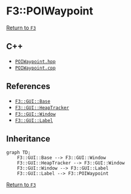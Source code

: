 # F3::POIWaypoint

[Return to `F3`](/docs/F3.md)

## C++

- [`POIWaypoint.hpp`](/c++/include/POIWaypoint.hpp)
- [`POIWaypoint.cpp`](/c++/source/POIWaypoint.cpp)

## References

- [`F3::GUI::Base`](/docs/F3/GUI/Base.md)
- [`F3::GUI::HeapTracker`](/docs/F3/GUI/HeapTracker.md)
- [`F3::GUI::Window`](/docs/F3/GUI/Window.md)
- [`F3::GUI::Label`](/docs/F3/GUI/Label.md)

## Inheritance

```mermaid
graph TD;
    F3::GUI::Base --> F3::GUI::Window
    F3::GUI::HeapTracker --> F3::GUI::Window
    F3::GUI::Window --> F3::GUI::Label
    F3::GUI::Label --> F3::POIWaypoint
```

[Return to `F3`](/docs/F3.md)